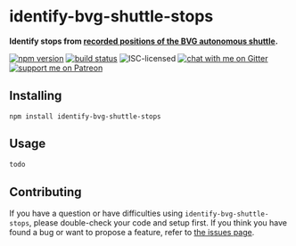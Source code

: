 # identify-bvg-shuttle-stops

**Identify stops from [recorded positions of the BVG autonomous shuttle](https://cloud.innoz.de/index.php/s/BE8EJsFpImUtq1q).**

[![npm version](https://img.shields.io/npm/v/identify-bvg-shuttle-stops.svg)](https://www.npmjs.com/package/identify-bvg-shuttle-stops)
[![build status](https://api.travis-ci.org/derhuerst/identify-bvg-shuttle-stops.svg?branch=master)](https://travis-ci.org/derhuerst/identify-bvg-shuttle-stops)
![ISC-licensed](https://img.shields.io/github/license/derhuerst/identify-bvg-shuttle-stops.svg)
[![chat with me on Gitter](https://img.shields.io/badge/chat%20with%20me-on%20gitter-512e92.svg)](https://gitter.im/derhuerst)
[![support me on Patreon](https://img.shields.io/badge/support%20me-on%20patreon-fa7664.svg)](https://patreon.com/derhuerst)


## Installing

```shell
npm install identify-bvg-shuttle-stops
```


## Usage

```js
todo
```


## Contributing

If you have a question or have difficulties using `identify-bvg-shuttle-stops`, please double-check your code and setup first. If you think you have found a bug or want to propose a feature, refer to [the issues page](https://github.com/derhuerst/identify-bvg-shuttle-stops/issues).
